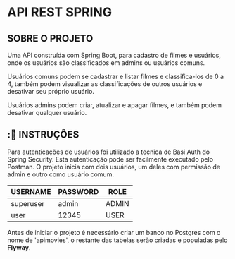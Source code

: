 # API REST SPRING

## SOBRE O PROJETO

Uma API construída com Spring Boot, para cadastro de filmes e usuários, onde os usuários são classificados em admins ou usuários comuns. 

Usuários comuns podem se cadastrar e listar filmes e classifica-los de 0 a 4, também podem visualizar as classificações de outros usuários e desativar seu próprio usuário.

Usuários admins podem criar, atualizar e apagar filmes, e também podem desativar qualquer usuário.

## ::book:  INSTRUÇÕES

Para autenticações de usuários foi utilizado a tecnica de Basi Auth do Spring Security. Esta autenticação pode ser facilmente executado pelo Postman. O projeto inicia com dois usuários, um deles com permissão de admin e outro como usuário comum. 

| USERNAME  | PASSWORD | ROLE  |
| --------- | -------- | ----- |
| superuser | admin    | ADMIN |
| user      | 12345    | USER  |

Antes de iniciar o projeto é necessário criar um banco no Postgres com o nome de 'apimovies', o restante das tabelas serão criadas e populadas pelo **Flyway**.
